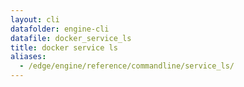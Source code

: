 ```yaml
---
layout: cli
datafolder: engine-cli
datafile: docker_service_ls
title: docker service ls
aliases:
  - /edge/engine/reference/commandline/service_ls/
---
```

<!--
This page is automatically generated from Docker's source code. If you want to
suggest a change to the text that appears here, open a ticket or pull request
in the source repository on GitHub:

https://github.com/docker/cli
-->
